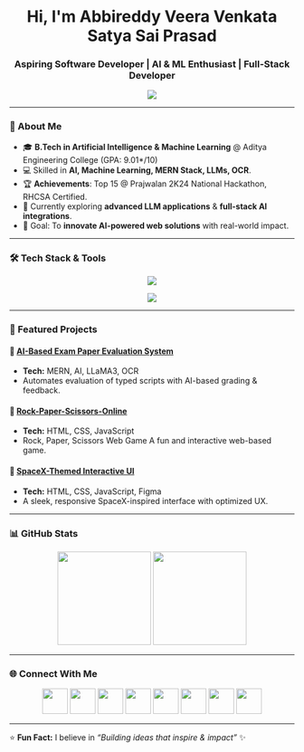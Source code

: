 <h1 align="center">Hi, I'm Abbireddy Veera Venkata Satya Sai Prasad</h1>
<h3 align="center">Aspiring Software Developer | AI & ML Enthusiast | Full-Stack Developer</h3>

<p align="center">
  <img src="https://readme-typing-svg.herokuapp.com?font=Fira+Code&weight=500&size=22&pause=1000&color=00F7FF&center=true&vCenter=true&width=650&lines=Full-Stack+MERN+Developer;Problem-Solving+Coder;RedHat+Certified+System+Administrator;Dedicated+Video+Editor;Loves+Building+Creative+Solutions;Always+Learning+New+Tech" />
</p>

---

### 🚀 About Me
- 🎓 **B.Tech in Artificial Intelligence & Machine Learning** @ Aditya Engineering College (GPA: 9.01*/10)
- 💻 Skilled in **AI, Machine Learning, MERN Stack, LLMs, OCR**.
- 🏆 **Achievements**: Top 15 @ Prajwalan 2K24 National Hackathon, RHCSA Certified.
- 🌱 Currently exploring **advanced LLM applications** & **full-stack AI integrations**.
- 🎯 Goal: To **innovate AI-powered web solutions** with real-world impact.

---

### 🛠 Tech Stack & Tools

<p align="center">
  <img src="https://skillicons.dev/icons?i=java,python,c,html,css,js,react,nodejs,express,mongodb,mysql,git,github,netlify" />
</p>
<p align="center">
  <img src="https://go-skill-icons.vercel.app/api/icons?i=figma,postman,redhat,linux,slack,jira,render,canva,ae,pr,filmora"/>
</p>

---

### 📌 Featured Projects
#### 🔹 [AI-Based Exam Paper Evaluation System](https://abbireddyprasad-exam-evaluator.netlify.app/)
- **Tech:** MERN, AI, LLaMA3, OCR
- Automates evaluation of typed scripts with AI-based grading & feedback.

#### 🔹 [Rock-Paper-Scissors-Online](https://abbireddyprasad-rock-paper-scissiors.netlify.app)
- **Tech:** HTML, CSS, JavaScript
- Rock, Paper, Scissors Web Game A fun and interactive web-based game.

#### 🔹 [SpaceX-Themed Interactive UI](https://abbireddyprasad-brs.github.io/project-spacex/)
- **Tech:** HTML, CSS, JavaScript, Figma
- A sleek, responsive SpaceX-inspired interface with optimized UX.

---

### 📊 GitHub Stats
<p align="center">
<img src="https://github-readme-stats.vercel.app/api?username=AbbireddyPrasad-BRS&show_icons=true&theme=tokyonight" height="165" />
<img src="https://github-readme-stats.vercel.app/api/top-langs/?username=AbbireddyPrasad-BRS&layout=compact&theme=tokyonight" height="165" />
</p>

---

### 🌐 Connect With Me  
<p align="center">
<a href="mailto:abbireddysaiprasad@gmail.com"><img src="https://skillicons.dev/icons?i=gmail" width="45"/></a>
<a href="https://www.linkedin.com/in/saiprasadabbireddy/"><img src="https://skillicons.dev/icons?i=linkedin" width="45"/></a>
<a href="https://github.com/AbbireddyPrasad-BRS"><img src="https://skillicons.dev/icons?i=github" width="45"/></a>
<a href="https://abbireddyprasad-brs.github.io/portfolio/"><img src="https://go-skill-icons.vercel.app/api/icons?i=portfolio" width="45" /></a>
<a href="https://www.hackerrank.com/profile/prasadAbbireddy"><img src="https://go-skill-icons.vercel.app/api/icons?i=hackerrank" width="45" /></a>
<a href="https://leetcode.com/u/V_V_S_S_Prasad_Abbireddy/"><img src="https://go-skill-icons.vercel.app/api/icons?i=leetcode" width="45" /></a>
<a href="https://www.hackerrank.com/profile/prasadAbbireddy"><i class="fa-brands fa-hackerrank"></i></a>
<a href="https://www.instagram.com/always_cherry_215/"><img src="https://skillicons.dev/icons?i=instagram" width="45"/></a>
  <a href="https://x.com/AbbireddyPrasad"><img src="https://skillicons.dev/icons?i=twitter" width="45"/></a>
</p>

---


⭐ **Fun Fact:** I believe in *“Building ideas that inspire & impact”* ✨
